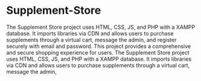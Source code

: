 # Supplement-Store
The Supplement Store project uses HTML, CSS, JS, and PHP with a XAMPP database. It imports libraries via CDN and allows users to purchase supplements through a virtual cart, message the admin, and register securely with email and password. This project provides a comprehensive and secure shopping experience for users.
The Supplement Store project uses HTML, CSS, JS, and PHP with a XAMPP database. It imports libraries via CDN and allows users to purchase supplements through a virtual cart, message the admin, 
